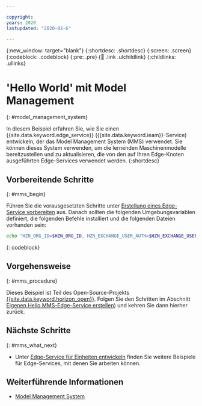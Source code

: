 ```yaml
---

copyright:
years: 2020
lastupdated: "2020-02-6"

---
```


{:new_window: target="blank"}
{:shortdesc: .shortdesc}
{:screen: .screen}
{:codeblock: .codeblock}
{:pre: .pre}
{:child: .link .ulchildlink}
{:childlinks: .ullinks}

# 'Hello World' mit Model Management
{: #model_management_system}

In diesem Beispiel erfahren Sie, wie Sie einen {{site.data.keyword.edge_service}} ({{site.data.keyword.ieam}}-Service) entwickeln, der das Model Management System (MMS) verwendet. Sie können dieses System verwenden, um die lernenden Maschinenmodelle bereitzustellen und zu aktualisieren, die von den auf Ihren Edge-Knoten ausgeführten Edge-Services verwendet werden.
{:shortdesc}

## Vorbereitende Schritte
{: #mms_begin}

Führen Sie die vorausgesetzten Schritte unter [Erstellung eines Edge-Service vorbereiten](service_containers.md) aus. Danach sollten die folgenden Umgebungsvariablen definiert, die folgenden Befehle installiert und die folgenden Dateien vorhanden sein:

```bash
echo "HZN_ORG_ID=$HZN_ORG_ID, HZN_EXCHANGE_USER_AUTH=$HZN_EXCHANGE_USER_AUTH, DOCKER_HUB_ID=$DOCKER_HUB_ID" which git jq make ls ~/.hzn/keys/service.private.key ~/.hzn/keys/service.public.pem cat /etc/default/horizon
```
{: codeblock}

## Vorgehensweise
{: #mms_procedure}

Dieses Beispiel ist Teil des Open-Source-Projekts [{{site.data.keyword.horizon_open}}](https://github.com/open-horizon/). Folgen Sie den Schritten im Abschnitt [Eigenen Hello MMS-Edge-Service erstellen](https://github.com/open-horizon/examples/blob/master/edge/services/helloMMS/CreateService.md)) und kehren Sie dann hierher zurück.

## Nächste Schritte
{: #mms_what_next}

* Unter [Edge-Service für Einheiten entwickeln](../OH/docs/developing/developing.md) finden Sie weitere Beispiele für Edge-Services, mit denen Sie arbeiten können.

## Weiterführende Informationen

* [Model Management System](../OH/docs/developing/model_management_details.md)
